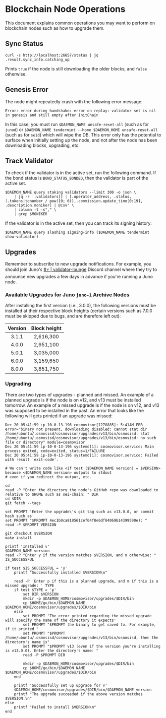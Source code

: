 # Blockchain Node Operations

This document explains common operations you may want to perform on blockchain nodes such as how to upgrade them.

## Sync Status

```shell
curl -s http://localhost:26657/status | jq .result.sync_info.catching_up
```

Prints `true` if the node is still downloading the older blocks, and `false` otherwise.

## Genesis Error

The node might repeatedly crash with the following error message:

```
Error: error during handshake: error on replay: validator set is nil in genesis and still empty after InitChain
```

In this case, you must run `$DAEMON_NAME unsafe-reset-all` (such as for `junod`) or `$DAEMON_NAME tendermint --home $DAEMON_HOME unsafe-reset-all` (such as for `seid`) which will wipe the DB. This error only has the potential to surface when initially setting up the node, and not after the node has been downloading blocks, upgrading, etc.

## Track Validator

To check if the validator is in the active set, run the following command. If the bond status is `BOND_STATUS_BONDED`, then the validator is part of the active set.

```shell
$DAEMON_NAME query staking validators --limit 300 -o json \
    | jq -r '.validators[] | [.operator_address, .status, (.tokens|tonumber / pow(10; 6)),.commission.update_time[0:19], .description.moniker] | @csv' \
    | column -t -s"," \
    | grep $MONIKER
```

If the validator is in the active set, then you can track its signing history:

```shell
$DAEMON_NAME query slashing signing-info ($DAEMON_NAME tendermint show-validator)
```

## Upgrades

Remember to subscribe to new upgrade notifications. For example, you should join Juno's [#⚡ | validator-lounge](https://discord.com/channels/816256689078403103/816263136491339867) Discord channel where they try to announce new upgrades a few days in advance if you're running a Juno node.

### Available Upgrades for Juno `juno-1` Archive Nodes

After installing the first version (i.e., 3.0.0), the following versions must be installed at their respective block heights (certain versions such as 7.0.0 must be skipped due to bugs, and are therefore left out):

| Version | Block height |
| :-----: | :----------: |
|  3.1.1  |  2,616,300   |
|  4.0.0  |  2,951,100   |
|  5.0.1  |  3,035,000   |
|  6.0.0  |  3,159,650   |
|  8.0.0  |  3,851,750   |

### Upgrading

There are two types of upgrades - planned and missed. An example of a planned upgrade is if the node is on v12, and v13 must be installed tomorrow. An example of a missed upgrade is if the node is on v12, and v13 was supposed to be installed in the past. An error that looks like the following will gets printed if an upgrade was missed:

```shell
Dec 20 05:41:59 ip-10-0-13-196 cosmovisor[1278885]: 5:41AM ERR  error="binary not present, downloading disabled: cannot stat dir /home/ubuntu/.osmosisd/cosmovisor/upgrades/v13/bin/osmosisd: stat /home/ubuntu/.osmosisd/cosmovisor/upgrades/v13/bin/osmosisd: no such file or directory" module=cosmovisor
Dec 20 05:41:59 ip-10-0-13-196 systemd[1]: cosmovisor.service: Main process exited, code=exited, status=1/FAILURE
Dec 20 05:41:59 ip-10-0-13-196 systemd[1]: cosmovisor.service: Failed with result 'exit-code'.
```

```shell
# We can't write code like <if test ($DAEMON_NAME version) = $VERSION> because <$DAEMON_NAME version> outputs to stdout
# even if you redirect the output, etc.

cd
read -P "Enter the directory the node's GitHub repo was downloaded to relative to $HOME such as sei-chain: " DIR
cd $DIR
git fetch --tags

set PROMPT 'Enter the upgrade\'s git tag such as v13.0.0, or commit hash such as'
set PROMPT "$PROMPT 4ec1b0ca818561cef04f8e6df84069b14399590e): "
read -P $PROMPT VERSION

git checkout $VERSION
make install

printf 'Installed v'
$DAEMON_NAME version
read -P "Enter y if the version matches $VERSION, and n otherwise: " IS_SUCCESSFUL

if test $IS_SUCCESSFUL = 'y'
    printf "Successfully installed $VERSION\n"

    read -P 'Enter p if this is a planned upgrade, and m if this is a missed upgrade: ' TYPE
    if test $TYPE = 'p'
        set DIR $VERSION
        mkdir -p $DAEMON_HOME/cosmovisor/upgrades/$DIR/bin
        cp $HOME/go/bin/$DAEMON_NAME $DAEMON_HOME/cosmovisor/upgrades/$DIR/bin
    else
        set PROMPT 'The error printed regarding the missed upgrade will specify the name of the directory it expects'
        set PROMPT "$PROMPT the binary to get saved to. For example, if it printed "
        set PROMPT "$PROMPT /home/ubuntu/.osmosisd/cosmovisor/upgrades/v13/bin/osmosisd, then the directory's name is"
        set PROMPT "$PROMPT v13 (even if the version you're installing is v13.0.0). Enter the directory's name: "
        read -P $PROMPT DIR

        mkdir -p $DAEMON_HOME/cosmovisor/upgrades/$DIR/bin
        cp $HOME/go/bin/$DAEMON_NAME $DAEMON_HOME/cosmovisor/upgrades/$DIR/bin
    end

    printf 'Successfully set up upgrade for v'
    $DAEMON_HOME/cosmovisor/upgrades/$DIR/bin/$DAEMON_NAME version
    printf "The upgrade succeeded if the above version matches $VERSION.\n"
else
    printf "Failed to install $VERSION\n"
end
```
